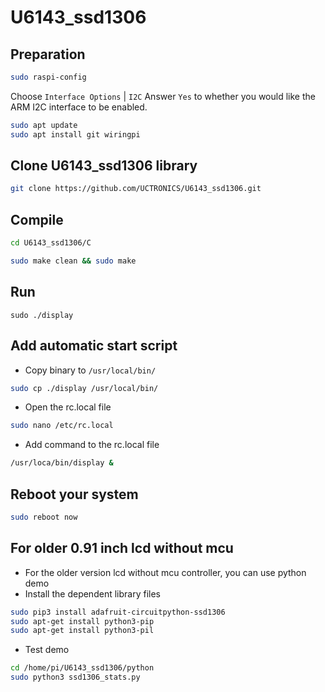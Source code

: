# U6143_ssd1306
## Preparation
```bash
sudo raspi-config
```
Choose `Interface Options` | `I2C`
Answer `Yes` to whether you would like the ARM I2C interface to be enabled.
```bash
sudo apt update
sudo apt install git wiringpi
```

##  Clone U6143_ssd1306 library 
```bash
git clone https://github.com/UCTRONICS/U6143_ssd1306.git
```

## Compile 
```bash
cd U6143_ssd1306/C
```
```bash
sudo make clean && sudo make 
```

## Run 
```
sudo ./display
```

## Add automatic start script
- Copy binary to `/usr/local/bin/`
```bash
sudo cp ./display /usr/local/bin/
```
- Open the rc.local file 
```bash
sudo nano /etc/rc.local
```
- Add command to the rc.local file
```bash
/usr/loca/bin/display &
```
## Reboot your system
```bash
sudo reboot now
```

## For older 0.91 inch lcd without mcu 
- For the older version lcd without mcu controller, you can use python demo
- Install the dependent library files
```bash
sudo pip3 install adafruit-circuitpython-ssd1306
sudo apt-get install python3-pip
sudo apt-get install python3-pil
```
- Test demo 
```bash 
cd /home/pi/U6143_ssd1306/python 
sudo python3 ssd1306_stats.py
```

